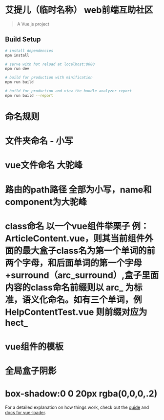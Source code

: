 # 艾提儿（临时名称） web前端互助社区

> A Vue.js project

## Build Setup

``` bash
# install dependencies
npm install

# serve with hot reload at localhost:8080
npm run dev

# build for production with minification
npm run build

# build for production and view the bundle analyzer report
npm run build --report
```
# 命名规则
# 文件夹命名  - 小写
# vue文件命名  大驼峰
# 路由的path路径  全部为小写，name和component为大驼峰
# class命名 以一个vue组件举栗子 例：ArticleContent.vue，则其当前组件外面的最大盒子class名为第一个单词的前两个字母，和后面单词的第一个字母+surround（arc_surround）,盒子里面内容的class命名前缀则以 arc_ 为标准，语义化命名。如有三个单词，例HelpContentTest.vue  则前缀对应为 hect_
# vue组件的模板 
<template>
  <div class=""></div>
</template>

<script>
export default {
  data () {
    return {
    };
  },
  components: {},
  methods: {},
  created(){}
}

</script>
<style lang='scss' scoped>
</style>

# 全局盒子阴影
# box-shadow:0 0 20px rgba(0,0,0,.2)

For a detailed explanation on how things work, check out the [guide](http://vuejs-templates.github.io/webpack/) and [docs for vue-loader](http://vuejs.github.io/vue-loader).
